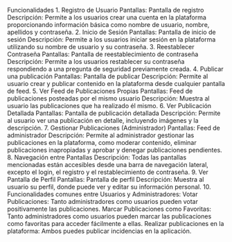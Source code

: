 Funcionalidades
	1. Registro de Usuario
		Pantallas: Pantalla de registro
		Descripción: Permite a los usuarios crear una cuenta en la plataforma proporcionando información básica como nombre de usuario, nombre, apellidos y contraseña.
	2. Inicio de Sesión
		Pantallas: Pantalla de inicio de sesión
		Descripción: Permite a los usuarios iniciar sesión en la plataforma utilizando su nombre de usuario y su contraseña.
	3. Reestablecer Contraseña
		Pantallas: Pantalla de reestablecimiento de contraseña
		Descripción: Permite a los usuarios restablecer su contraseña respondiendo a una pregunta de seguridad previamente creada.
	4. Publicar una publicación
		Pantallas: Pantalla de publicar
		Descripción: Permite al usuario crear y publicar contenido en la plataforma desde cualquier pantalla de feed.
	5. Ver Feed de Publicaciones Propias
		Pantallas: Feed de publicaciones posteadas por el mismo usuario
		Descripción: Muestra al usuario las publicaciones que ha realizado él mismo.
	6. Ver Publicación Detallada
		Pantallas: Pantalla de publicación detallada
		Descripción: Permite al usuario ver una publicación en detalle, incluyendo imágenes y la descripción.
	7. Gestionar Publicaciones (Administrador)
		Pantallas: Feed de administrador
		Descripción: Permite al administrador gestionar las publicaciones en la plataforma, como moderar contenido, eliminar publicaciones inapropiadas y aprobar y denegar publicaciones pendientes.
	8. Navegación entre Pantallas
		Descripción: Todas las pantallas mencionadas están accesibles desde una barra de navegación lateral, excepto el login, el registro y el restablecimiento de contraseña.
	9. Ver Pantalla de Perfil
		Pantallas: Pantalla de perfil
		Descripción: Muestra al usuario su perfil, donde puede ver y editar su información personal.
	10. Funcionalidades comunes entre Usuarios y Administradores:
		Votar Publicaciones: Tanto administradores como usuarios pueden votar positivamente las publicaciones.
		Marcar Publicaciones como Favoritas: Tanto administradores como usuarios pueden marcar las publicaciones como favoritas para acceder fácilmente a ellas.
		Realizar publicaciones en la plataforma: Ambos puedes publicar incidencias en la aplicación.
